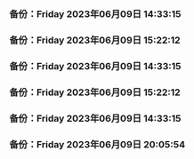 
### 备份：Friday 2023年06月09日 14:33:15

### 备份：Friday 2023年06月09日 15:22:12

### 备份：Friday 2023年06月09日 14:33:15

### 备份：Friday 2023年06月09日 15:22:12

### 备份：Friday 2023年06月09日 14:33:15

### 备份：Friday 2023年06月09日 20:05:54
